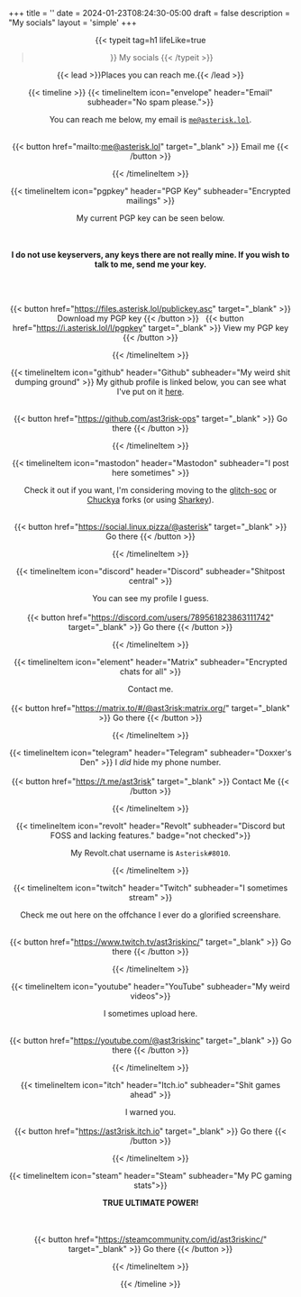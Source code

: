 +++
title = ''
date = 2024-01-23T08:24:30-05:00
draft = false
description = "My socials"
layout = 'simple'
+++

<div align="center" markdown>

{{< typeit 
  tag=h1
  lifeLike=true
>}}
My socials
{{< /typeit >}}

{{< lead >}}Places you can reach me.{{< /lead >}}

{{< timeline >}}
{{< timelineItem icon="envelope" header="Email" subheader="No spam please.">}}

You can reach me below, my email is <code>me@asterisk.lol</code>.
<br><br>


{{< button href="mailto:me@asterisk.lol" target="_blank" >}}
Email me
{{< /button >}}

{{< /timelineItem >}}

{{< timelineItem icon="pgpkey" header="PGP Key" subheader="Encrypted mailings" >}}

My current PGP key can be seen below. 

<br><br>
<b>I do not use keyservers, any keys there are not really mine. If you wish to talk to me, send me your key.</b>

<br><br>


{{< button href="https://files.asterisk.lol/publickey.asc" target="_blank" >}}
Download my PGP key
{{< /button >}}
&nbsp;
{{< button href="https://i.asterisk.lol/l/pgpkey" target="_blank" >}}
View my PGP key
{{< /button >}}

{{< /timelineItem >}}

{{< timelineItem icon="github" header="Github" subheader="My weird shit dumping ground" >}}
My github profile is linked below, you can see what I've put on it <a href="/projects">here</a>.
<br><br>

{{< button href="https://github.com/ast3risk-ops" target="_blank" >}}
Go there
{{< /button >}}

{{< /timelineItem >}}

{{< timelineItem icon="mastodon" header="Mastodon" subheader="I post here sometimes" >}}

Check it out if you want, I'm considering moving to the <a href="https://glitch-soc.github.io/docs/" target="_blank" rel="noopener noreferrer">glitch-soc</a> or <a href="https://github.com/TheEssem/mastodon" target="_blank" rel="noopener noreferrer">Chuckya</a> forks (or using <a href="https://joinsharkey.org/" target="_blank" rel="noopener noreferrer">Sharkey</a>).
<br><br>

{{< button href="https://social.linux.pizza/@asterisk" target="_blank" >}}
Go there
{{< /button >}}

{{< /timelineItem >}}

{{< timelineItem icon="discord" header="Discord" subheader="Shitpost central" >}}

You can see my profile I guess.
<br><br>
{{< button href="https://discord.com/users/789561823863111742" target="_blank" >}}
Go there
{{< /button >}}

{{< /timelineItem >}}

{{< timelineItem icon="element" header="Matrix" subheader="Encrypted chats for all" >}}

Contact me.
<br><br>
{{< button href="https://matrix.to/#/@ast3risk:matrix.org/" target="_blank" >}}
Go there
{{< /button >}}

{{< /timelineItem >}}

{{< timelineItem icon="telegram" header="Telegram" subheader="Doxxer's Den" >}}
I <i>did</i> hide my phone number.
<br><br>
{{< button href="https://t.me/ast3risk" target="_blank" >}}
Contact Me
{{< /button >}}


{{< /timelineItem >}}

{{< timelineItem icon="revolt" header="Revolt" subheader="Discord but FOSS and lacking features." badge="not checked">}}

My Revolt.chat username is <code>Asterisk#8010</code>.

{{< /timelineItem >}}

{{< timelineItem icon="twitch" header="Twitch" subheader="I sometimes stream" >}}

Check me out here on the offchance I ever do a glorified screenshare.
<br><br>

{{< button href="https://www.twitch.tv/ast3riskinc/" target="_blank" >}}
Go there
{{< /button >}}

{{< /timelineItem >}}

{{< timelineItem icon="youtube" header="YouTube" subheader="My weird videos">}}

I sometimes upload here.
<br><br>

{{< button href="https://youtube.com/@ast3riskinc" target="_blank" >}}
Go there
{{< /button >}}

{{< /timelineItem >}}

{{< timelineItem icon="itch" header="Itch.io" subheader="Shit games ahead" >}}

I warned you.
<br><br>
{{< button href="https://ast3risk.itch.io" target="_blank" >}}
Go there
{{< /button >}}

{{< /timelineItem >}}

{{< timelineItem icon="steam" header="Steam" subheader="My PC gaming stats">}}

<b>TRUE ULTIMATE POWER!</b>

<br><br>
{{< button href="https://steamcommunity.com/id/ast3riskinc/" target="_blank" >}}
Go there
{{< /button >}}

{{< /timelineItem >}}

{{< /timeline >}}


</div>
